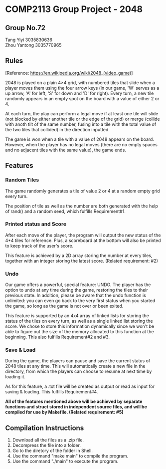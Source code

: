 # COMP2113 Group Project - 2048

## Group No.72
Tang Yiyi 3035830636  
Zhou Yantong 3035770965


## Rules
[Reference: https://en.wikipedia.org/wiki/2048_(video_game)]  

2048 is played on a plain 4×4 grid, with numbered tiles that slide when a player moves them using the four arrow keys (in our game, 'W' serves as a up arrow, 'A' for left, 'S' for down and 'D' for right). Every turn, a new tile randomly appears in an empty spot on the board with a value of either 2 or 4. 

At each turn, the play can perform a legal move if at least one tile will slide (not blocked by either another tile or the edge of the grid) or merge (collide with anoth tilt of the same number, fusing into a tile with the total value of the two tiles that collided) in the direction inputted. 

The game is won when a tile with a value of 2048 appears on the board. However, when the player has no legal moves (there are no empty spaces and no adjacent tiles with the same value), the game ends.


## Features 
### Random Tiles
The game randomly generates a tile of value 2 or 4 at a random empty grid every turn.

The position of tile as well as the number are both generated with the help of rand() and a random seed, which fulfills Requirement#1.

### Printed status and Score
After each move of the player, the program will output the new status of the 4\*4 tiles for reference. Plus, a scoreboard at the bottom will also be printed to keep track of the user's score.

This feature is achieved by a 2D array storing the number at every tiles, together with an integer storing the latest score. (Related requirement: #2)

### Undo
Our game offers a powerful, special feature: UNDO. The player has the option to undo at any time during the game, restoring the tiles to their previous state. In addition, please be aware that the undo function is unlimited: you can even go back to the very first status when you started the game, so long as the game is not over or been exited.

This feature is supported by an 4x4 array of linked lists for storing the status of the tiles on every turn, as well as a single linked list storing the score. We chose to store this information dynamically since we won't be able to figure out the size of the memory allocated to this function at the beginning. This  also fulfills Requirement#2 and #3.

### Save & Load
During the game, the players can pause and save the current status of 2048 tiles at any time. This will automatically create a new file in the directory, from which the players can choose to resume at next time by loading it.

As for this feature, a .txt file will be created as output or read as input for saving & loading. This fulfills Requirement#4.

**All of the features mentioned above will be achieved by separate functions and struct stored in independent source files, and will be compiled for use by Makefile. (Related requirement: #5)**

## Compilation Instructions
1. Download all the files as a .zip file.
2. Decompress the file into a folder.
3. Go to the diretory of the folder in Shell.
4. Use the command "make main" to compile the program.
5. Use the command "./main" to execute the program.
